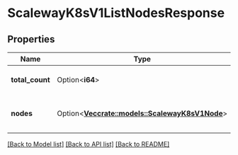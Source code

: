 # ScalewayK8sV1ListNodesResponse

## Properties

Name | Type | Description | Notes
------------ | ------------- | ------------- | -------------
**total_count** | Option<**i64**> | The total number of nodes | [optional]
**nodes** | Option<[**Vec<crate::models::ScalewayK8sV1Node>**](scaleway.k8s.v1.Node.md)> | The paginated returned nodes | [optional]

[[Back to Model list]](../README.md#documentation-for-models) [[Back to API list]](../README.md#documentation-for-api-endpoints) [[Back to README]](../README.md)


